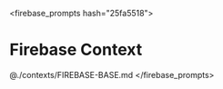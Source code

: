 <firebase_prompts hash="25fa5518">
<!-- Firebase Tools Context - Auto-generated, do not edit -->
# Firebase Context

<!-- Import base Firebase context -->
@./contexts/FIREBASE-BASE.md
</firebase_prompts>
